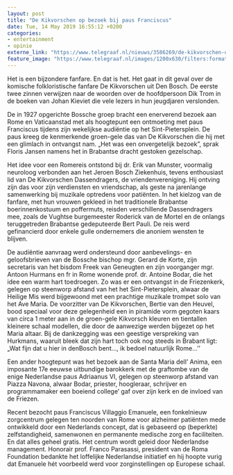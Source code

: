 ```yaml
---
layout: post
title: "De Kikvorschen op bezoek bij paus Franciscus"
date: Tue, 14 May 2019 16:55:12 +0200
categories: 
- entertainment 
- opinie 
externe_link: "https://www.telegraaf.nl/nieuws/3586269/de-kikvorschen-op-bezoek-bij-paus-franciscus"
feature_image: "https://www.telegraaf.nl/images/1200x630/filters:format(jpeg):quality(80)/cdn-kiosk-api.telegraaf.nl/46b01e72-7658-11e9-8873-0218eaf05005.jpg"
---
```


<p class="intro">Het is een bijzondere fanfare. En dat is het. Het gaat in dit geval over de komische folkloristische fanfare De Kikvorschen uit Den Bosch. De eerste twee zinnen verwijzen naar de woorden over de hoofdpersoon Dik Trom in de boeken van Johan Kieviet die vele lezers in hun jeugdjaren verslonden.</p> <p>De in 1927 opgerichte Bossche groep bracht een enerverend bezoek aan Rome en Vaticaanstad met als hoogtepunt een ontmoeting met paus Franciscus tijdens zijn wekelijkse audiëntie op het Sint-Pietersplein. De paus kreeg de kenmerkende groen-gele das van De Kikvorschen die hij met een glimlach in ontvangst nam. „Het was een onvergetelijk bezoek”, sprak Floris Jansen namens het in Brabantse dracht gestoken gezelschap.</p><p>Het idee voor een Romereis ontstond bij dr. Erik van Munster, voormalig neuroloog verbonden aan het Jeroen Bosch Ziekenhuis, tevens enthousiast lid van De Kikvorschen Dassendragers, de vriendenvereniging. Hij ontving zijn das voor zijn verdiensten en vriendschap, als geste na jarenlange samenwerking bij muzikale optredens voor patiënten. In het kielzog van de fanfare, met hun vrouwen gekleed in het traditionele Brabantse boerinnenkostuum en poffermuts, reisden verschillende Dassendragers mee, zoals de Vughtse burgemeester Roderick van de Mortel en de onlangs teruggetreden Brabantse gedeputeerde Bert Pauli. De reis werd gefinancierd door enkele gulle ondernemers die anoniem wensten te blijven.</p><p>De audiëntie aanvraag werd ondersteund door aanbevelings- en geloofsbrieven van de Bossche bischop mgr. Gerard de Korte, zijn secretaris van het bisdom Freek van Geneugten en zijn voorganger mgr. Antoon Hurmans en fr in Rome wonende prof. dr. Antoine Bodar, die het idee een warm hart toedroegen. Zo was er een ontvangst in de Friezenkerk, gelegen op steenworp afstand van het het Sint-Pietersplein, alwaar de Heilige Mis werd bijgewoond met een prachtige muzikale trompet solo van het Ave Maria. De voorzitter van De Kikvorschen, Bertie van den Heuvel, bood speciaal voor deze gelegenheid een in piramide vorm gegoten kaars van circa 1 meter aan in de groen-gele Kikvorsch kleuren en tientallen kleinere schaal modellen, die door de aanwezige werden bijgezet op het Maria altaar. Bij de dankzegging was een geestige verspreking van Hurkmans, waaruit bleek dat zijn hart toch ook nog steeds in Brabant ligt: „Wat fijn dat u hier in denBosch bent..., ik bedoel natuurlijk Rome...’’</p><p>Een ander hoogtepunt was het bezoek aan de Santa Maria dell’ Anima, een imposante 17e eeuwse uitbundige barokkerk met de graftombe van de enige Nederlandse paus Adriaanus VI, gelegen op steenworp afstand van Piazza Navona, alwaar Bodar, priester, hoogleraar, schrijver en programmamaker een boeiend college’ gaf over zijn kerk en de invloed van de Friezen.</p><p>Recent bezocht paus Franciscus Villaggio Emanuele, een fonkelnieuw zorgcentrum gelegen ten noorden van Rome voor alzheimer patiënten mede ontwikkeld door een Nederlands concept, dat is gebaseerd op (beperkte) zelfstandigheid, samenwonen en permanente medische zorg en faciliteiten. En dat alles geheel gratis. Het centrum wordt geleid door Nederlandse management. Honorair prof. Franco Parasassi, president van de Roma Foundation bedankte het loffelijke Nederlandse initiatief en hij hoopte vurig dat Emanuele hét voorbeeld werd voor zorginstellingen op Europese schaal.</p>
